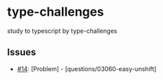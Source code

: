 # type-challenges
study to typescript by type-challenges

## Issues
- [#14](https://github.com/KimGSeok/type-challenges/issues/14): [Problem] - [questions/03060-easy-unshift]
